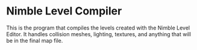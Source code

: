 # Nimble Level Compiler

This is the program that compiles the levels created with the Nimble Level Editor. It handles collision meshes, lighting, textures, and anything that will be in the final map file.

